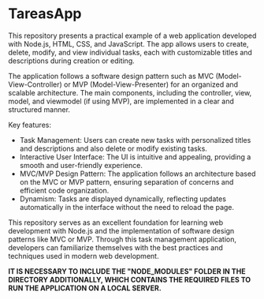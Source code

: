 # TareasApp
This repository presents a practical example of a web application developed with Node.js, HTML, CSS, and JavaScript. The app allows users to create, delete, modify, and view individual tasks, each with customizable titles and descriptions during creation or editing.

The application follows a software design pattern such as MVC (Model-View-Controller) or MVP (Model-View-Presenter) for an organized and scalable architecture. The main components, including the controller, view, model, and viewmodel (if using MVP), are implemented in a clear and structured manner.

Key features:

- Task Management: Users can create new tasks with personalized titles and descriptions and also delete or modify existing tasks.
- Interactive User Interface: The UI is intuitive and appealing, providing a smooth and user-friendly experience.
- MVC/MVP Design Pattern: The application follows an architecture based on the MVC or MVP pattern, ensuring separation of concerns and efficient code organization.
- Dynamism: Tasks are displayed dynamically, reflecting updates automatically in the interface without the need to reload the page.

This repository serves as an excellent foundation for learning web development with Node.js and the implementation of software design patterns like MVC or MVP. Through this task management application, developers can familiarize themselves with the best practices and techniques used in modern web development.

**IT IS NECESSARY TO INCLUDE THE "NODE_MODULES" FOLDER IN THE DIRECTORY ADDITIONALLY, WHICH CONTAINS THE REQUIRED FILES TO RUN THE APPLICATION ON A LOCAL SERVER.**
